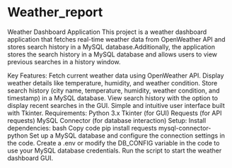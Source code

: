 # Weather_report
Weather Dashboard Application This project is a weather dashboard application that fetches real-time weather data from OpenWeather API and stores search history in a MySQL database.Additionally, the application stores the search history in a MySQL database and allows users to view previous searches in a history window.

Key Features:
Fetch current weather data using OpenWeather API.
Display weather details like temperature, humidity, and weather condition.
Store search history (city name, temperature, humidity, weather condition, and timestamp) in a MySQL database.
View search history with the option to display recent searches in the GUI.
Simple and intuitive user interface built with Tkinter.
Requirements:
Python 3.x
Tkinter (for GUI)
Requests (for API requests)
MySQL Connector (for database interaction)
Setup:
Install dependencies:
bash
Copy code
pip install requests mysql-connector-python
Set up a MySQL database and configure the connection settings in the code.
Create a .env or modify the DB_CONFIG variable in the code to use your MySQL database credentials.
Run the script to start the weather dashboard GUI.
